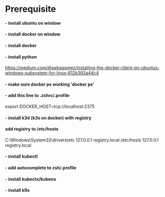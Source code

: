 # Prerequisite
#### - install ubuntu on window
#### - install docker on window
#### - install docker
#### - install python
https://medium.com/@sebagomez/installing-the-docker-client-on-ubuntus-windows-subsystem-for-linux-612b392a44c4
#### - make sure docker ps working 'docker ps'
#### - add this line to .zshrc/.profile
export DOCKER_HOST=tcp://localhost:2375


#### - install k3d (k3s on docker) with registry
#### add registry to /etc/hosts
C:\Windows\System32\drivers\etc   127.0.0.1 registry.local
/etc/hosts                        127.0.0.1 registry.local
#### - install kubectl
#### - add autocomplete to zsh/.profile
#### - install kubectx/kubens
#### - install k9s



